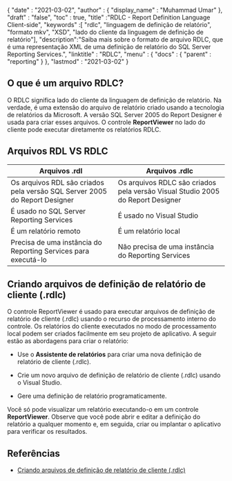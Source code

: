 {
  "date" : "2021-03-02",
  "author" : {
    "display_name" : "Muhammad Umar"
},
  "draft" : "false",
  "toc" : true,
  "title" :"RDLC - Report Definition Language Client-side",
  "keywords" :[ "rdlc", "linguagem de definição de relatório", "formato mkv", "XSD", "lado do cliente da linguagem de definição de relatório"],
  "description":"Saiba mais sobre o formato de arquivo RDLC, que é uma representação XML de uma definição de relatório do SQL Server Reporting Services.",
  "linktitle" : "RDLC",
  "menu" : {
    "docs" : {
      "parent" : "reporting"
}
},
  "lastmod" : "2021-03-02"
}

## O que é um arquivo RDLC? ##

O RDLC significa lado do cliente da linguagem de definição de relatório. Na verdade, é uma extensão do arquivo de relatório criado usando a tecnologia de relatórios da Microsoft. A versão SQL Server 2005 do Report Designer é usada para criar esses arquivos. O controle **ReportViewer** no lado do cliente pode executar diretamente os relatórios RDLC.

## Arquivos RDL VS RDLC
|Arquivos .rdl |Arquivos .rdlc|
---|---|
|Os arquivos RDL são criados pela versão SQL Server 2005 do Report Designer|Os arquivos RDLC são criados pela versão Visual Studio 2005 do Report Designer|
|É usado no SQL Server Reporting Services|É usado no Visual Studio|
|É um relatório remoto|É um relatório local|
|Precisa de uma instância do Reporting Services para executá-lo|Não precisa de uma instância do Reporting Services|

## Criando arquivos de definição de relatório de cliente (.rdlc)
O controle ReportViewer é usado para executar arquivos de definição de relatório de cliente (.rdlc) usando o recurso de processamento interno do controle. Os relatórios do cliente executados no modo de processamento local podem ser criados facilmente em seu projeto de aplicativo. A seguir estão as abordagens para criar o relatório:

- Use o **Assistente de relatórios** para criar uma nova definição de relatório de cliente (.rdlc).

- Crie um novo arquivo de definição de relatório de cliente (.rdlc) usando o Visual Studio.

- Gere uma definição de relatório programaticamente.


Você só pode visualizar um relatório executando-o em um controle **ReportViewer**. Observe que você pode abrir e editar a definição do relatório a qualquer momento e, em seguida, criar ou implantar o aplicativo para verificar os resultados.

## Referências ##

- [Criando arquivos de definição de relatório de cliente (.rdlc)](https://learn.microsoft.com/en-us/previous-versions/visualstudio/visual-studio-2010/ms252067(v=vs.100))

